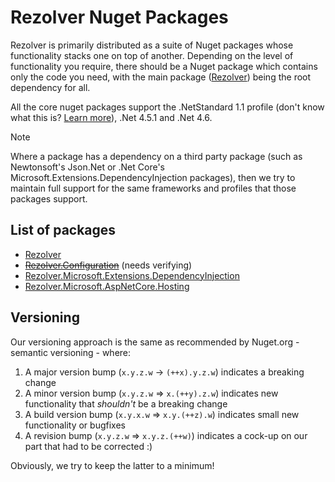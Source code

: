 ﻿# Rezolver Nuget Packages

Rezolver is primarily distributed as a suite of Nuget packages whose functionality stacks one on top of another.
Depending on the level of functionality you require, there should be a Nuget package which contains only the code you need,
with the main package ([Rezolver](rezolver.md)) being the root dependency for all.

All the core nuget packages support the .NetStandard 1.1 profile (don't know what this is? 
[Learn more](https://github.com/dotnet/corefx/blob/master/Documentation/architecture/net-platform-standard.md)), 
.Net 4.5.1 and .Net 4.6.

> [!NOTE]
> Where a package has a dependency on a third party package (such as Newtonsoft's Json.Net or .Net Core's Microsoft.Extensions.DependencyInjection packages),
> then we try to maintain full support for the same frameworks and profiles that those packages support.

## List of packages

- [Rezolver](rezolver.md)
- <strike>[Rezolver.Configuration](rezolver.configuration.md)</strike> (needs verifying)
- [Rezolver.Microsoft.Extensions.DependencyInjection](rezolver.microsoft.extensions.dependencyinjection.md)
- [Rezolver.Microsoft.AspNetCore.Hosting](rezolver.microsoft.aspnetcore.hosting.md)


## Versioning

Our versioning approach is the same as recommended by Nuget.org - semantic versioning - where:

1. A major version bump (`x.y.z.w` -> `(++x).y.z.w`) indicates a breaking change
2. A minor version bump (`x.y.z.w` => `x.(++y).z.w`) indicates new functionality that *shouldn't* be a breaking change
3. A build version bump (`x.y.x.w` => `x.y.(++z).w`) indicates small new functionality or bugfixes
4. A revision bump (`x.y.z.w` => `x.y.z.(++w)`) indicates a cock-up on our part that had to be corrected :)

Obviously, we try to keep the latter to a minimum!
